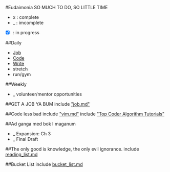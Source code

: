 #Eudaimonia
SO MUCH TO DO, SO LITTLE TIME
*  x  : complete
*  _  : imcomplete
* [x] : in progress

##Daily
* [Job](#job)
* [Code](#code-less-bad)
* [Write](#writing)
* stretch
* run/gym

##Weekly
* _ volunteer/mentor opportunities

##<a name="job"></a>GET A JOB YA BUM
include ["job.md"](https://github.com/jclif/eudaimonia/blob/job.md)

##<a name="code-less-bad"></a>Code less bad
include ["vim.md"](https://github.com/jclif/eudaimonia/blob/master/vim.md)
include ["Top Coder Algorithm Tutorials"](http://www.topcoder.com/tc?d1=tutorials&d2=alg_index&module=Static)

##<a name="writing"></a>Ad ganga med bok I maganum
* _ Expansion: Ch 3
* _ Final Draft

##The only good is knowledge, the only evil ignorance.
include [reading_list.md](https://github.com/jclif/eudaimonia/blob/master/reading_list.md)

##Bucket List
include [bucket_list.md](https://github.com/jclif/eudaimonia/blob/master/bucket_list.md)
